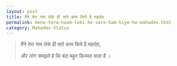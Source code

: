 ```yaml
---
layout: post
title: मैंने तेरा नाम लेके ही सारे काम किये है महादेव
permalink: mene-tera-naam-leki-he-sare-kam-kiye-he-mahadev.html
category: Mahadev-Status
---
```

> मैंने तेरा नाम लेके ही सारे काम किये है महादेव,
>
> और लोग समझते है कि बंदा बहुत किस्मत वाला है ।
